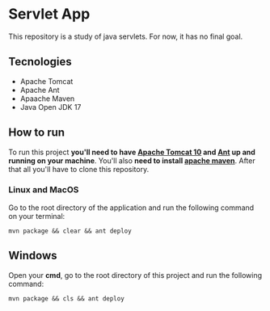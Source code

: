 # Servlet App

This repository is a study of java servlets. For now, it has no final goal.

## Tecnologies

- Apache Tomcat
- Apache Ant
- Apaache Maven
- Java Open JDK 17

## How to run

To run this project **you'll need to have [Apache Tomcat 10](https://tomcat.apache.org/download-10.cgi) and [Ant](https://ant.apache.org/manual/install.html) up and running on your machine**. You'll also **need to install [apache maven](https://maven.apache.org/install.html)**. After that all you'll have to clone this repository.

### Linux and MacOS

Go to the root directory of the application and run the following command on your terminal:

```
mvn package && clear && ant deploy
```

## Windows

Open your **cmd**, go to the root directory of this project and run the following command:

```
mvn package && cls && ant deploy
```
